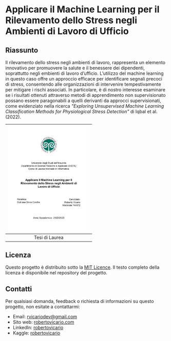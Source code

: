 # Applicare il Machine Learning per il Rilevamento dello Stress negli Ambienti di Lavoro di Ufficio

## Riassunto

Il rilevamento dello stress negli ambienti di lavoro, rappresenta un elemento innovativo per promuovere la salute e il benessere dei dipendenti, soprattutto negli embienti di lavoro d’ufficio. L’utilizzo del machine learning in questo caso offre un approccio efficace per identificare segnali precoci di stress, consentendo alle organizzazioni di intervenire tempestivamente per mitigare i rischi associati. In particolare, è di nostro interesse esaminare se i risultati ottenuti attraverso metodi di apprendimento non supervisionato possano essere paragonabili a quelli derivanti da approcci supervisionati, come evidenziato nella ricerca *"Exploring Unsupervised Machine Learning Classification Methods for Physiological Stress Detection"* di Iqbal et al. (2022).

| <a href="https://raw.githubusercontent.com/robertovicario/BSc-Computer-Science-Thesis/main/Applicare_il_Machine_Learning_per_il_Rilevamento_dello_Stress_negli_Ambienti_di_Lavoro_di_Ufficio.pdf" target="_blank"><img src="https://raw.githubusercontent.com/robertovicario/BSc-Computer-Science-Thesis/main/img/thesis.png" alt="thesis.png" width="256"/></a> |
| :--: |
| Tesi di Laurea |

## Licenza

Questo progetto è distribuito sotto la [MIT Licence](https://opensource.org/licenses/MIT). Il testo completo della licenza è disponibile nel repository del progetto.

## Contatti

Per qualsiasi domanda, feedback o richiesta di informazioni su questo progetto, non esitate a contattarmi:

- Email: [rvicariodev@gmail.com](mailto:rvicariodev@gmail.com)
- Sito web: [robertovicario.com](https://www.robertovicario.com)
- LinkedIn: [robertovicario](https://www.linkedin.com/in/robertovicario)
- Kaggle: [robertovicario](https://www.kaggle.com/robertovicario)
